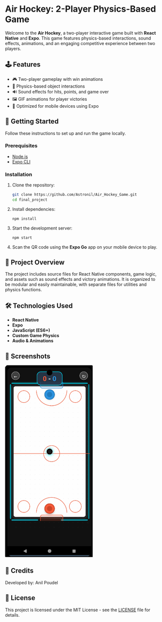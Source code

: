 # Air Hockey: 2-Player Physics-Based Game

Welcome to the **Air Hockey**, a two-player interactive game built with **React Native** and **Expo**. This game features physics-based interactions, sound effects, animations, and an engaging competitive experience between two players.

## 🕹️ Features

- 🎮 Two-player gameplay with win animations
- 🎯 Physics-based object interactions
- 🔊 Sound effects for hits, points, and game over
- 🖼️ GIF animations for player victories
- 📱 Optimized for mobile devices using Expo

## 🚀 Getting Started

Follow these instructions to set up and run the game locally.

### Prerequisites

- [Node.js](https://nodejs.org/)
- [Expo CLI](https://docs.expo.dev/get-started/installation/)

### Installation

1. Clone the repository:

   ```bash
   git clone https://github.com/Astronil/Air_Hockey_Game.git
   cd final_project
   ```

2. Install dependencies:

   ```bash
   npm install
   ```

3. Start the development server:

   ```bash
   npm start
   ```

4. Scan the QR code using the **Expo Go** app on your mobile device to play.

## 📁 Project Overview

The project includes source files for React Native components, game logic, and assets such as sound effects and victory animations. It is organized to be modular and easily maintainable, with separate files for utilities and physics functions.

## 🛠️ Technologies Used

- **React Native**
- **Expo**
- **JavaScript (ES6+)**
- **Custom Game Physics**
- **Audio & Animations**

## 📸 Screenshots

![Gameplay](./Screenshot%202025-04-16%20154942.png)

## 🙌 Credits

Developed by: Anil Poudel

## 📄 License

This project is licensed under the MIT License - see the [LICENSE](LICENSE) file for details.
